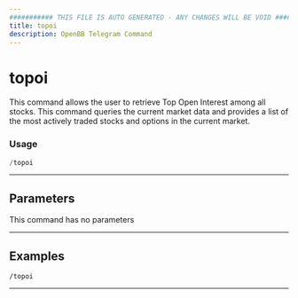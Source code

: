```yaml
---
########### THIS FILE IS AUTO GENERATED - ANY CHANGES WILL BE VOID ###########
title: topoi
description: OpenBB Telegram Command
---
```


# topoi

This command allows the user to retrieve Top Open Interest among all stocks. This command queries the current market data and provides a list of the most actively traded stocks and options in the current market.

### Usage

```python wordwrap
/topoi
```

---

## Parameters

This command has no parameters



---

## Examples

```
/topoi
```
---
